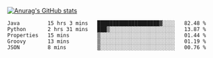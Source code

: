 [![Anurag's GitHub stats](https://github-readme-stats.vercel.app/api?username=sebasphere&count_private=true&theme=tokyonight)](https://github.com/anuraghazra/github-readme-stats)

<!--START_SECTION:waka-->
```text
Java         15 hrs 3 mins   ████████████████████▓░░░░   82.48 % 
Python       2 hrs 31 mins   ███▒░░░░░░░░░░░░░░░░░░░░░   13.87 % 
Properties   15 mins         ▒░░░░░░░░░░░░░░░░░░░░░░░░   01.44 % 
Groovy       13 mins         ▒░░░░░░░░░░░░░░░░░░░░░░░░   01.19 % 
JSON         8 mins          ▒░░░░░░░░░░░░░░░░░░░░░░░░   00.76 % 
```
<!--END_SECTION:waka-->
